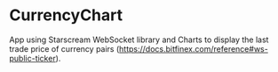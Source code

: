 # CurrencyChart
App using Starscream WebSocket library and Charts to display the last trade price of currency pairs (https://docs.bitfinex.com/reference#ws-public-ticker).
